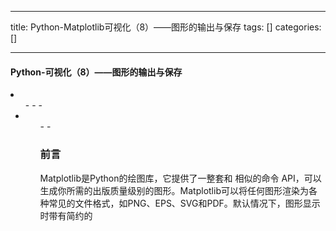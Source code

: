 
--- 
title:  Python-Matplotlib可视化（8）——图形的输出与保存 
tags: []
categories: [] 

---
#### Python-可视化（8）——图形的输出与保存

 <li> 
  <ul>
   - 
   - 
   - 
   <li> 
    <ul>
     - 
     - 
    
### 前言

Matplotlib是Python的绘图库，它提供了一整套和  相似的命令 API，可以生成你所需的出版质量级别的图形。Matplotlib可以将任何图形渲染为各种常见的文件格式，如PNG、EPS、SVG和PDF。默认情况下，图形显示时带有简约的
